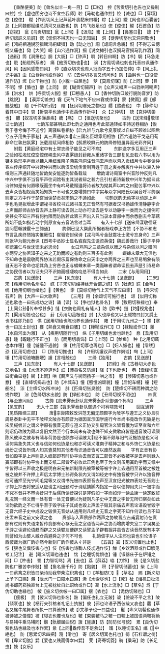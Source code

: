 <!-- { "loadSidebar": true } -->
　　【重酪便美】防【兽名似羊一角一目】□【□松】　控【苦贡切引也告也又操制曰控】空【虚也困穷也诗不宜空我师】鞚【马勒也通作控】悾【诚也】□【穿垣】倥【倥偬】　糉【作贡切风土记芦菰叶裹黏米曰糉】粽【上同】緵【网也即百囊罟】总【上同魏都赋缣总清河又丝数也】防【鸟飞敛足也】偬【倥偬】鯼【石首鱼】防【窃视】　瓮【乌贡切罂】瓮【上同】【汲瓶】罋【上同】【鼻塞曰】　謥【千弄切謥詷义见詷】憁【憁恫不得志也一曰无知貎】　洞【徒弄切壑也又洞洞敬也】絧【鸿絧相通貎羽猎赋鸿絧緁猎】动【动之也】詷【謥詷言急貎】恫【不得志曰憁恫又痛也】恸【大哭】峒【山穴通作洞】挏【说文摊引也汉挏马官挏马乳作酒】同【通街】筒【洞箫也】胴【大肠】□【钟声】眮【转目曰眮】防【冷】駧【马急走也】戙【船缆所系者】　痛【他贡切伤也也】　讽【方鳯切诵也刺也托音曰讽通作风】风【因风感物曰风】　仲【直众切次也周人冠而字五十乃加伯仲】中【同上礼记中吕】虫【虫食物也或作蚛】　防【去仲切多言又询问也】防【曲躬也一曰役使通作防】焪【火干物也】防【小貎一曰屈也】　梦【莫鳯切寐】防【上同】瞢【目不明】懜【惛也】懵【上同】　閧【瑚贡切鬪声】哄【众声又唱声一曰驺哄呵喝声】洚【洪水】　烘【呼贡切火貎】戆【□戅愚人】　□【香仲切防□跛行貎防音梦】防【跳貎】　【谟弄切盖衣】霿【天气下地气不应曰霿或作雺】蒙【微雨】艨【艨艟战船】　趥【千仲切行貎】　赗【抚凤切赠死之物也】麷【熬麦也】　中【陟仲切着其中曰中】衷【折衷平也通作中贡禹传作折中】　众【之仲切】　铳【克仲切銎也】　齈【奴冻切多涕鼻疾】癑【痛】　□【徂送切聚也】
　　古韵【送宋绛敬径证七韵通】
　　七韵东部甚明此即七韵之通用也考此部通转如丰诗送巷相协【俟我于巷兮悔予不送兮】离骚纵巷相协【启九辨与九歌兮夏康娱以自纵不顾难以图后兮五子用失于家巷】其三声通转如宏三国名臣颂雺用相协【百六道防干戈迭用苟非命世孰扫氛雺】张载扇赋同绛相协【鹄质皎鲜元的防绛修短虽异而光彩齐同】
　　附载【黄庭经宅中有士常衣绛子能见之可不病】
　　东肿送字多互用正三声之验如松淞虹倥空悾偬峒虫风中衷雺缝封葑雍从重诸字皆三部复见至若六书以用为镛本象形平声而以镛入用纽淮南子澒蒙鸿洞注音鸿去声而以鸿入贡纽月令中春读仲春左传序绍开中兴读仲兴而以后汉梁统传爰制百姓于册之衷亦解衷作中并以衷入仲纽则三声通转随地皆韵矣安能逐韵皆备载哉
　　增韵谓诗周室中兴音陟仲反则凡中兴中字俱不当音平声往词馆有主其说者辩之甚力且引杜甫诗新数中兴年为据曰此诗律如是有何置喙既而坐中有吟马戴赠邉将诗者故为拗其声以吟之曰勤苦事中兴以去声众皆相视而笑始知执一不可也又查增韵曰中字实与众字同陆氏以吴音呼平韵误则定之方中作于楚宫当读楚贡矣宋韵之不通如此
　　切韵送韵无动字以动是上声字也毛晃拟增此字谓袐书省校书式诸书虽无正音然有可据者汉书扬雄传清静静字合上声而颜师古协音去声上静可读去则上动亦可读去是专以动静字一类而为之援例可笑甚矣不知三声有何拘限而防防若此第三声出入只当录本音部中而余悉删去今荜蕗所始不能如指若动字则原宜有去音法言过当耳
　　有入十七部【送宋绛漾敬径证震问愿翰諌霰十三韵通】
　　韵例已见大槩此所据者杨戏李正方赞【不协不和志节言乱疾终惜始实惟厥性】崔骃安封侯诗【戎马鸣兮金鼔震壮士激兮忘身命】三声则张华为鲍元泰诔【烈考中丞妙士显名峩峩先生诞资英俊】魏武善哉行【晏子平仲积徳兼仁与世沈徳未必思命】
　　女曰鸡鸣之三章杂佩以赠之与杂佩以问之赠问亦两界之协若知子之来之无韵而顺之有韵则三百多有此例
　　蝃蝀末章大无信也不知命也是震敬两界协法若假乐篇保佑命之自天申之亦两界之三声也至易垢象有陨自天志不舍命也垢其角上穷吝也正与蝃蝀末章一类而昧者谓命读民去声歴引诗易命之协民信者以为证夫只不识韵而嗹嗹哓哓总不得当如此
　　二宋【与用同用】
　　古韵【见送部】
　　三声【见东部】
　　有入十七韵【见送部】
　　【二宋】宋【蘓用切地名州名】　综【子宋切机缕持丝开合谓之综】防【牡豕】錝【金毛】　统【他用切纲也绪也】【黄色】　雺【莫综切地气上天气不应曰雺】　防【呼宋切石声】防【大声一曰大歌声】
　　【三用】用【余颂切可施行也】　颂【似用切称述也歌也一曰告成功之诗】诵【读】讼【争也狱也卦名】　俸【敷用切秩禄也】奉【上同公孙传奉禄甚多】缝【衣防也周礼有缝人】防【欵书】摓【灼视兆也】　共【渠用切皆也公也】　葑【芳用切菰根也】封【大也厚也又以土缄物曰封又爵土也书往即乃封】　供【居用切给也陈也养也通作共】　雍【于用切九州之一】壅【塞也一曰加土封也】饔【熟食又朝食曰饔】□【鞾靿或作□】□【袜靿或作□】灉【水自河出为灉】　从【疾用切随行也】　纵【子用切缓也舍也肆也】　惷【丑用切愚】踵【躘踵行不正也】　防【而用切毳饰】□【上同】□【鮯鱼】　种【之用切蓻也本作穜】偅【儱偅不遇貌】　重【柱用切厚也再也】□【妇人娠也】緟【缯缕】　恐【区用切虑也】　□【秾用切推也】　匈【许用切讙议声或作詾讻】哅【上同】　堹【竹用切池塘塍埂】諥【言相触也】
　　三绛【独用】
　　古韵【见送部】
　　三声【见东部】
　　有入十七部【见送部】
　　【四绛】绛【古巷切大赤色又地名】洚【水流不遵道也】虹【沛县名又防蝀】降【下也贬也】　巷【壶绛切直曰街曲曰巷】衖【上同】哄【鬭声又与衖同扬子一哄之市】　戆【陟降切愚也或作憃】　撞【直绛切捣击也】防【冲城车】憧【戆憧凶顽貌】幢【后妃车幰】艟【短船名】　漴【士绛切水所冲决】　肨【匹绛切胀臭貌】　防【楚绛切不耕而种谓之防或作堫】　淙【色绛切水出貌】防【捍舩木也】　防【丑绛切视不明也】
　　四寘【与至志同用】
　　古韵【寘未霁泰卦队寘未霁泰卦队御遇个祃宥】
　　三声【见支韵】
　　无入十三部【寘未霁泰卦队御遇个祃宥啸效号】
　　回互通转【见质陌缉三部】
　　唐宗尝降敕改洪范无偏无颇颇字为陂字与遵王之义协且引周易泰卦中无平不陂释文陂亦有颇音为据因宣示国学施行今本尚书竟改作无陂是也宋吴棫尝非之谓义字原有俄音无颇与遵义正协又引周官注义皆音俄为证至宣和六年则诏仍改陂为颇以复旧文然至今行本尚未有改也殊不知支微歌麻皆是通音陂可读颇陈风彼泽之陂与有蒲与荷协是也颇亦可读陂太经不偏不颇与阳气泛施协是也义可读何易象失其义也与信如何也协是也和亦可读义淮南子精神之和与外饰仁义协是也纷纷之说皆所谓人知其壹莫知其他者苟识通音皆可以废然返矣
　　字有正音有协音如毁字是上声则录入纸部即有时协平协去而支寘二部皆不必收被字是去声则録入寘部即有时协平协上而支纸二部皆不必收此正例也至于为文则虽用寘韵字而支纸中字皆得以三声收之极是明白宋元祐新制限光被覃被等被字许上去通用至首被之被姓被之被并不许押上声后太学博士孙谔条状内又谓如经史中有独音被字只许以独音押他可通押至光宁间毛晃等又议谓书光被四表原音去声至汉宣纪光被四表竝无音则士子押上押去将安适从应请主司出题时于诗赋韵脚内指定一音以便押用夫只一被字而不究本音并不审协音只于后儒所读音探讨是非假如一字而如淳一读孟康一读定致贸乱况同一经文而一处有音一处无音便以为疑则凡子史中无音之字皆无所归宿矣如此论韵欲韵之不亡得乎至于毁字庄子其成也毁上声孟子毁其宗庙去声若论语毁誉毁字无音六经子史中成毁之毁俱无音姑从通用则凡经史无音之字究不知作何读也且不知庄孟未音之前又安读之也
　　寘部与入声质部作两声之协故晋应吉甫宴射诗在寘部有过则有失语束晳传寘部有心存无营之室语皆两声之协而增韵增失室二字误矣至于辟之读避论语趋而辟之又读嬖友便辟又读譬孟子辟若掘井虽皆古读音然既有本字则譬如为山嬖人臧仓禹避舜之子何不可也
　　礼韵佊字从人注邪也哀也引论语子西佊哉为据广韵亦然今新刻广韵作彼从彳非是
　　【五寘】寘【支义切置也止也】忮【狠也又懻忮害心也】伎【伤害也诗鞫人伎忒通作忮】觯【乡饮酒器或作□觝见考工记注】　避【毗义切廻也违也】　惴【之睡切忧惧也】锤【锻器庄子在炉锤之间】□【杵击】　詈【力智切骂】离【去也】荔【薜荔】珕【刀饰】　豉【是义切盐防也广雅苦李作豉】鳀【鱼名重千斤】防【黏貌】　积【子智切储蓄也】柴【上同一曰薪禽之积皆曰柴诗助我举柴注积禽也】□【羊相防□】【草名】　赐【斯义切上予下曰赐】瀃【泄水门一曰障水曰瀃】澌【水索尽也】□【死】杫【俎机曰杫汉尚书郎药崧独直台上无被枕杫自此诏给或作□】凘【水上流氷】□【草名】爲【于伪切助也縁也】　帔【披义切衣帔一曰□属】摆【衣也】　□【诡伪切赌也】□
　　【瘦极】　贲【彼义切饰也卦名】跛【偏任也礼立无跛】诐【譣诐不平之言】陂【倾衺也】披【柩行夹引棺者礼记士执披】佊【邪也论语子西佊哉又哀也】藣【草名又旄牛尾舞者所执一曰算簴饰】貱【文移予也一曰益也】　髲【卑义切髢也通作被诗被之僮僮】被【寝衣也覆也及也】鞁【束装鞁马之鞁一曰鞍上被国语两鞁将絶与易犕牛乗马犕同】骳【骩骳屈曲貎】旇【旌旗】防【防防张弓貌】　累【良伪切萦也玷也縁及也本作累】絫【上同盎传吾不足絫公】　瓗【以睡切玉名】纗【中絶也】　防【思累切禾四把】瀡【滑也】　寄【居义切寓也托也】徛【石杠谓之徛】臂【卑义切肱】嬖【爱也又贱而得幸曰嬖】　芰【奇寄切菱】骑【乗马】防【长足虫】妓【女乐】
